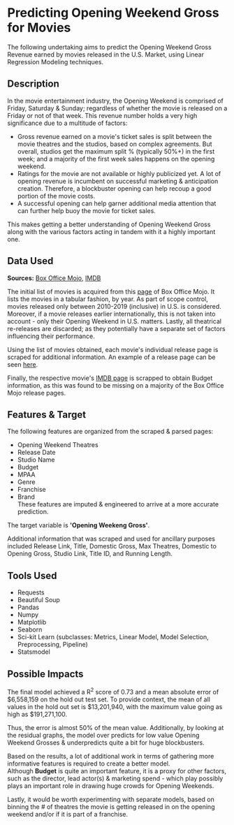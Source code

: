 # Predicting Opening Weekend Gross for Movies

The following undertaking aims to predict the Opening Weekend Gross Revenue earned by movies released in the U.S. Market, using Linear Regression Modeling techniques.

## Description

In the movie entertainment industry, the Opening Weekend is comprised of Friday, Saturday & Sunday; regardless of whether the movie is released on a Friday or not of that week. This revenue number holds a very high significance due to a multitude of factors: 

  * Gross revenue earned on a movie's ticket sales is split between the movie theatres and the studios, based on complex agreements. But overall, studios get the maximum split % (typically 50%+) in the first week; and a majority of the first week sales happens on the opening weekend. 
  * Ratings for the movie are not available or highly publicized yet. A lot of opening revenue is incumbent on successful marketing & anticipation creation. Therefore, a blockbuster opening can help recoup a good portion of the movie costs.
  * A successful opening can help garner additional media attention that can further help buoy the movie for ticket sales.
 
This makes getting a better understanding of Opening Weekend Gross along with the various factors acting in tandem with it a highly important one.

## Data Used

**Sources:** [Box Office Mojo](www.boxofficemojo.com), [IMDB](www.imdb.com)  

The initial list of movies is acquired from this [page](https://www.boxofficemojo.com/year/2010/?sort=openingWeekendGross&grossesOption=totalGrosses) of Box Office Mojo. It lists the movies in a tabular fashion, by year. As part of scope control, movies released only between 2010-2019 (inclusive) in U.S. is considered. Moreover, if a movie releases earlier internationally, this is not taken into account - only their Opening Weekend in U.S. matters. Lastly, all theatrical re-releases are discarded; as they potentially have a separate set of factors influencing their performance.  

Using the list of movies obtained, each movie's individual release page is scraped for additional information. An example of a release page can be seen [here](https://www.boxofficemojo.com/release/rl1265337857/).

Finally, the respective movie's [IMDB page](https://www.imdb.com/title/tt1201607/) is scrapped to obtain Budget information, as this was found to be missing on a majority of the Box Office Mojo release pages.

## Features & Target

The following features are organized from the scraped & parsed pages:  
  - Opening Weekend Theatres  
  - Release Date  
  - Studio Name  
  - Budget  
  - MPAA  
  - Genre  
  - Franchise  
  - Brand   
These features are imputed & engineered to arrive at a more accurate prediction.

The target variable is **'Opening Weekeng Gross'**.  

Additional information that was scraped and used for ancillary purposes included Release Link, Title, Domestic Gross, Max Theatres, Domestic to Opening Gross, Studio Link, Title ID, and Running Length.  

## Tools Used

  - Requests
  - Beautiful Soup
  - Pandas
  - Numpy
  - Matplotlib
  - Seaborn
  - Sci-kit Learn (subclasses: Metrics, Linear Model, Model Selection, Preprocessing, Pipeline)
  - Statsmodel
  
## Possible Impacts

The final model achieved a R<sup>2</sup> score of 0.73 and a mean absolute error of $6,558,159 on the hold out test set. To provide context, the mean of all values in the hold out set is  $13,201,940, with the maximum value going as high as $191,271,100.

Thus, the error is almost 50% of the mean value. Additionally, by looking at the residual graphs, the model over predicts for low value Opening Weekend Grosses & underpredicts quite a bit for huge blockbusters.   

Based on the results, a lot of additional work in terms of gathering more informative features is required to create a better model.  
Although **Budget** is quite an important feature, it is a proxy for other factors, such as the director, lead actor(s) & marketing spend - which play possibly plays an important role in drawing huge crowds for Opening Weekends.  

Lastly, it would be worth experimenting with separate models, based on binning the # of theatres the movie is getting released in on the opening weekend and/or if it is part of a franchise. 
